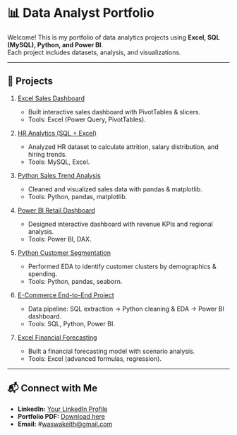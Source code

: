 # 📊 Data Analyst Portfolio

Welcome! This is my portfolio of data analytics projects using **Excel, SQL (MySQL), Python, and Power BI**.  
Each project includes datasets, analysis, and visualizations.  

---

## 🚀 Projects

1. [Excel Sales Dashboard](./01-excel-sales-dashboard)  
   - Built interactive sales dashboard with PivotTables & slicers.  
   - Tools: Excel (Power Query, PivotTables).  

2. [HR Analytics (SQL + Excel)](./02-hr-analytics-sql-excel)  
   - Analyzed HR dataset to calculate attrition, salary distribution, and hiring trends.  
   - Tools: MySQL, Excel.  

3. [Python Sales Trend Analysis](./03-python-sales-trend-analysis)  
   - Cleaned and visualized sales data with pandas & matplotlib.  
   - Tools: Python, pandas, matplotlib.  

4. [Power BI Retail Dashboard](./04-powerbi-retail-dashboard)  
   - Designed interactive dashboard with revenue KPIs and regional analysis.  
   - Tools: Power BI, DAX.  

5. [Python Customer Segmentation](./05-python-customer-segmentation)  
   - Performed EDA to identify customer clusters by demographics & spending.  
   - Tools: Python, pandas, seaborn.  

6. [E-Commerce End-to-End Project](./06-ecommerce-end-to-end)  
   - Data pipeline: SQL extraction → Python cleaning & EDA → Power BI dashboard.  
   - Tools: SQL, Python, Power BI.  

7. [Excel Financial Forecasting](./07-excel-financial-forecasting)  
   - Built a financial forecasting model with scenario analysis.  
   - Tools: Excel (advanced formulas, regression).  

---

## 📬 Connect with Me
- **LinkedIn:** [Your LinkedIn Profile](#)  
- **Portfolio PDF:** [Download here](#)  
- **Email:** #waswakeith@gmail.com
